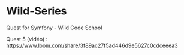 # Wild-Series
Quest for Symfony - Wild Code School

Quest 5 (vidéo) : https://www.loom.com/share/3f89ac27f5ad446d9e5627c0cdceeea3
